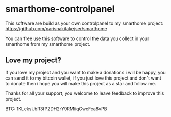 # smarthome-controlpanel
This software are build as your own controlpanel to my smarthome project: https://github.com/parisnakitakejser/smarthome

You can free use this software to control the data you collect in your smarthome from my smarthome project.

## Love my project?
If you love my project and you want to make a donations i will be happy, you can send it to my bitcoin wallet, if you just love this project and don't want to donate then i hope you will make this project as a star and follow me.

Thanks for all your support, you welcome to leave feedback to improve this project.

BTC: 1KLeksUbR3fP2DH2rY9RMiiqGwcFca8vPB
